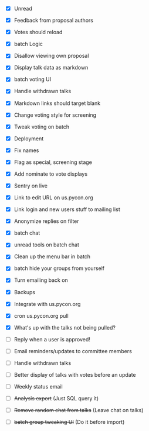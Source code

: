 - [x] Unread
- [x] Feedback from proposal authors
- [x] Votes should reload
- [x] batch Logic
- [x] Disallow viewing own proposal
- [x] Display talk data as markdown
- [x] batch voting UI
- [x] Handle withdrawn talks
- [x] Markdown links should target blank
- [x] Change voting style for screening 
- [x] Tweak voting on batch
- [x] Deployment
- [x] Fix names
- [x] Flag as special, screening stage
- [x] Add nominate to vote displays
- [x] Sentry on live
- [x] Link to edit URL on us.pycon.org
- [x] Link login and new users stuff to mailing list
- [x] Anonymize replies on filter
- [x] batch chat
- [x] unread tools on batch chat
- [x] Clean up the menu bar in batch
- [x] batch hide your groups from yourself
- [x] Turn emailing back on
- [x] Backups
- [x] Integrate with us.pycon.org
- [x] cron us.pycon.org pull
- [x] What's up with the talks not being pulled?
- [ ] Reply when a user is approved!
- [ ] Email reminders/updates to committee members
- [ ] Handle withdrawn talks
- [ ] Better display of talks with votes before an update
- [ ] Weekly status email
- [ ] ~~Analysis export~~ (Just SQL query it)
- [ ] ~~Remove random chat from talks~~ (Leave chat on talks)
- [ ] ~~batch group tweaking UI~~ (Do it before import)

